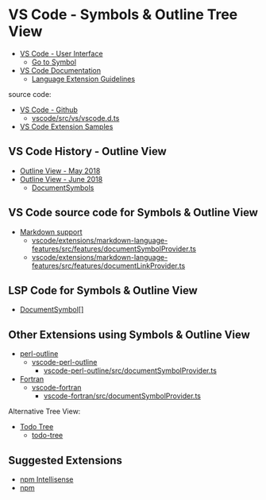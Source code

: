 # VS Code - Symbols & Outline Tree View

- [VS Code - User Interface](https://code.visualstudio.com/docs/getstarted/userinterface)
  - [Go to Symbol](https://code.visualstudio.com/docs/editor/editingevolved#_go-to-symbol)
- [VS Code Documentation](https://vscode.readthedocs.io/en/latest/)
  - [Language Extension Guidelines](https://vscode.readthedocs.io/en/latest/extensionAPI/language-support/)

source code:

- [VS Code - Github](https://github.com/Microsoft/vscode)
  - [vscode/src/vs/vscode.d.ts](https://github.com/Microsoft/vscode/blob/master/src/vs/vscode.d.ts)
- [VS Code Extension Samples](https://github.com/microsoft/vscode-extension-samples)

## VS Code History - Outline View

- [Outline View - May 2018](https://code.visualstudio.com/updates/v1_24#_outline-view)
- [Outline View - June 2018](https://code.visualstudio.com/updates/v1_25#_outline-view)
  - [DocumentSymbols](https://code.visualstudio.com/updates/v1_25#_document-symbols)

## VS Code source code for Symbols & Outline View

- [Markdown support](https://github.com/microsoft/vscode/tree/34ba2e2fbfd196e2d6db5a4db0e42d03a97c655e/extensions/markdown-language-features)
  - [vscode/extensions/markdown-language-features/src/features/documentSymbolProvider.ts](https://github.com/microsoft/vscode/blob/34ba2e2fbfd196e2d6db5a4db0e42d03a97c655e/extensions/markdown-language-features/src/features/documentSymbolProvider.ts)
  - [vscode/extensions/markdown-language-features/src/features/documentLinkProvider.ts](https://github.com/Microsoft/vscode/blob/34ba2e2fbfd196e2d6db5a4db0e42d03a97c655e/extensions/markdown-language-features/src/features/documentLinkProvider.ts)

## LSP Code for Symbols & Outline View

- [DocumentSymbol[]](https://microsoft.github.io//language-server-protocol/specifications/specification-3-14/#textDocument_documentSymbol)

## Other Extensions using Symbols & Outline View

- [perl-outline](https://marketplace.visualstudio.com/items?itemName=hitode909.perl-outline)
  - [vscode-perl-outline](https://github.com/hitode909/vscode-perl-outline)
    - [vscode-perl-outline/src/documentSymbolProvider.ts](https://github.com/hitode909/vscode-perl-outline/blob/master/src/documentSymbolProvider.ts)
- [Fortran](https://marketplace.visualstudio.com/items?itemName=Gimly81.fortran)
  - [vscode-fortran](https://github.com/Gimly/vscode-fortran)
    - [vscode-fortran/src/documentSymbolProvider.ts](https://github.com/Gimly/vscode-fortran/blob/229cddce53a2ea0b93032619efeef26376cd0d2c/src/documentSymbolProvider.ts)

Alternative Tree View:

- [Todo Tree](https://marketplace.visualstudio.com/items?itemName=Gruntfuggly.todo-tree)
  - [todo-tree](https://github.com/Gruntfuggly/todo-tree)

## Suggested Extensions

- [npm Intellisense](https://marketplace.visualstudio.com/items?itemName=christian-kohler.npm-intellisense)
- [npm](https://marketplace.visualstudio.com/items?itemName=eg2.vscode-npm-script)
